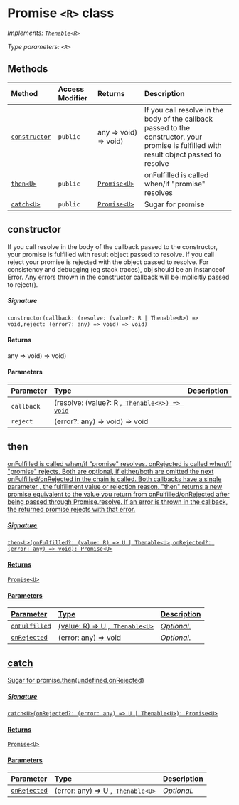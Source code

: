 # Promise `<R>` class

_Implements: [`Thenable<R>`](Thenable.md)_

_Type parameters: `<R>`_








## Methods

| Method	   | Access Modifier | Returns	| Description|
|:-------------|:----|:-------|:-----------|
|[`constructor`](#constructor)     | `public` | any => void) => void) | If you call resolve in the body of the callback passed to the constructor,  your promise is fulfilled with result object passed to resolve |
|[`then<U>`](#then<u>)     | `public` | [`Promise<U>`](Promise.md) | onFulfilled is called when/if "promise" resolves |
|[`catch<U>`](#catch<u>)     | `public` | [`Promise<U>`](Promise.md) | Sugar for promise |




## constructor

If you call resolve in the body of the callback passed to the constructor, 
your promise is fulfilled with result object passed to resolve. 
If you call reject your promise is rejected with the object passed to resolve. 
For consistency and debugging (eg stack traces), obj should be an instanceof Error. 
Any errors thrown in the constructor callback will be implicitly passed to reject().

##### Signature
`constructor(callback: (resolve: (value?: R | Thenable<R>) => void,reject: (error?: any) => void) => void)`

#### Returns
any => void) => void)

#### Parameters


| Parameter	   | Type    | Description |
|:-------------|:---------------|:------------|
| `callback`    | (resolve: (value?: R ,[` Thenable<R>) => void`](Thenable.md) |  |
| `reject`    | (error?: any) => void) => void |  |


## then<U>

onFulfilled is called when/if "promise" resolves. onRejected is called when/if "promise" rejects. 
Both are optional, if either/both are omitted the next onFulfilled/onRejected in the chain is called. 
Both callbacks have a single parameter , the fulfillment value or rejection reason. 
"then" returns a new promise equivalent to the value you return from onFulfilled/onRejected after being passed through Promise.resolve. 
If an error is thrown in the callback, the returned promise rejects with that error. 


##### Signature
`then<U>(onFulfilled?: (value: R) => U | Thenable<U>,onRejected?: (error: any) => void): Promise<U>`

#### Returns
[`Promise<U>`](Promise.md)

#### Parameters


| Parameter	   | Type    | Description |
|:-------------|:---------------|:------------|
| `onFulfilled`    | (value: R) => U ,[` Thenable<U>`](Thenable.md) | _Optional._ |
| `onRejected`    | (error: any) => void | _Optional._ |


## catch<U>

Sugar for promise.then(undefined,onRejected) 


##### Signature
`catch<U>(onRejected?: (error: any) => U | Thenable<U>): Promise<U>`

#### Returns
[`Promise<U>`](Promise.md)

#### Parameters


| Parameter	   | Type    | Description |
|:-------------|:---------------|:------------|
| `onRejected`    | (error: any) => U ,[` Thenable<U>`](Thenable.md) | _Optional._ |

